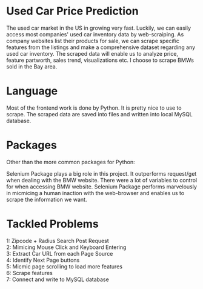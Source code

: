 # Used Car Price Prediction
The used car market in the US in growing very fast. Luckily, we can easily access most companies' used car inventory data by web-scraiping. As company websites list their products for sale, we can scrape specific features from the listings and make a comprehensive dataset regarding any used car inventory. The scraped data will enable us to analyze price, feature partworth, sales trend, visualizations etc. I choose to scrape BMWs sold in the Bay area.

# Language
Most of the frontend work is done by Python. It is pretty nice to use to scrape. The scraped data are saved into files and written into local MySQL database.

# Packages
Other than the more common packages for Python:

Selenium Package plays a big role in this project. It outperforms request/get when dealing with the BMW website. There were a lot of variables to control for when accessing BMW website. Selenium Package performs marvelously in micmicing a human inaction with the web-browser and enables us to scrape the information we want.

# Tackled Problems
1: Zipcode + Radius Search Post Request\
2: Mimicing Mouse Click and Keyboard Entering\
3: Extract Car URL from each Page Source\
4: Identify Next Page buttons\
5: Micmic page scrolling to load more features\
6: Scrape features\
7: Connect and write to MySQL database
